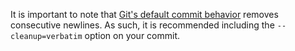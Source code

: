 It is important to note that [Git's default commit behavior](https://git-scm.com/docs/git-commit#Documentation/git-commit.txt---cleanupltmodegt) removes consecutive newlines. As such, it is recommended including the `--cleanup=verbatim` option on your commit.
